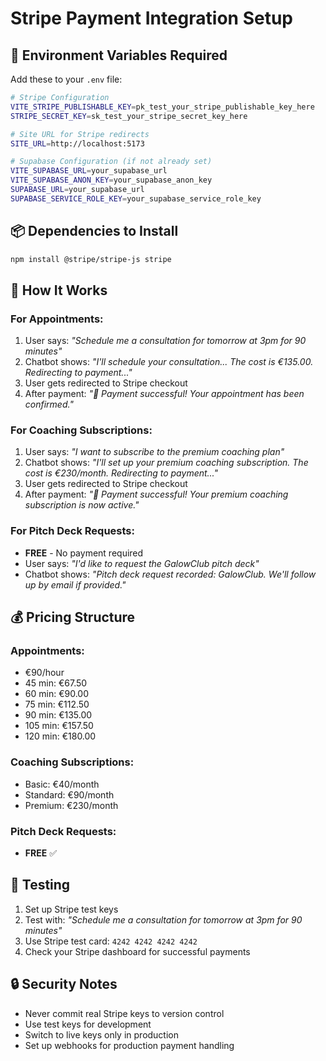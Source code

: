 # Stripe Payment Integration Setup

## 🔧 **Environment Variables Required**

Add these to your `.env` file:

```bash
# Stripe Configuration
VITE_STRIPE_PUBLISHABLE_KEY=pk_test_your_stripe_publishable_key_here
STRIPE_SECRET_KEY=sk_test_your_stripe_secret_key_here

# Site URL for Stripe redirects
SITE_URL=http://localhost:5173

# Supabase Configuration (if not already set)
VITE_SUPABASE_URL=your_supabase_url
VITE_SUPABASE_ANON_KEY=your_supabase_anon_key
SUPABASE_URL=your_supabase_url
SUPABASE_SERVICE_ROLE_KEY=your_supabase_service_role_key
```

## 📦 **Dependencies to Install**

```bash
npm install @stripe/stripe-js stripe
```

## 🎯 **How It Works**

### **For Appointments:**
1. User says: *"Schedule me a consultation for tomorrow at 3pm for 90 minutes"*
2. Chatbot shows: *"I'll schedule your consultation... The cost is €135.00. Redirecting to payment..."*
3. User gets redirected to Stripe checkout
4. After payment: *"🎉 Payment successful! Your appointment has been confirmed."*

### **For Coaching Subscriptions:**
1. User says: *"I want to subscribe to the premium coaching plan"*
2. Chatbot shows: *"I'll set up your premium coaching subscription. The cost is €230/month. Redirecting to payment..."*
3. User gets redirected to Stripe checkout
4. After payment: *"🎉 Payment successful! Your premium coaching subscription is now active."*

### **For Pitch Deck Requests:**
- **FREE** - No payment required
- User says: *"I'd like to request the GalowClub pitch deck"*
- Chatbot shows: *"Pitch deck request recorded: GalowClub. We'll follow up by email if provided."*

## 💰 **Pricing Structure**

### **Appointments:**
- €90/hour
- 45 min: €67.50
- 60 min: €90.00
- 75 min: €112.50
- 90 min: €135.00
- 105 min: €157.50
- 120 min: €180.00

### **Coaching Subscriptions:**
- Basic: €40/month
- Standard: €90/month
- Premium: €230/month

### **Pitch Deck Requests:**
- **FREE** ✅

## 🚀 **Testing**

1. Set up Stripe test keys
2. Test with: *"Schedule me a consultation for tomorrow at 3pm for 90 minutes"*
3. Use Stripe test card: `4242 4242 4242 4242`
4. Check your Stripe dashboard for successful payments

## 🔒 **Security Notes**

- Never commit real Stripe keys to version control
- Use test keys for development
- Switch to live keys only in production
- Set up webhooks for production payment handling
